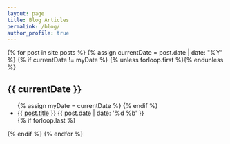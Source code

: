 ```yaml
---
layout: page
title: Blog Articles
permalink: /blog/
author_profile: true
---
```


<section class="archive-post-list">

   {% for post in site.posts %}
       {% assign currentDate = post.date | date: "%Y" %}
       {% if currentDate != myDate %}
           {% unless forloop.first %}</ul>{% endunless %}
           <h1>{{ currentDate }}</h1>
           <ul>
           {% assign myDate = currentDate %}
       {% endif %}
       <li>
          <span class="archive-post-title"><a href="{{ post.url }}">{{ post.title }}</a></span>
          <span class="archive-post-date"> {{ post.date | date: '%d %b' }}</span>
       </li>
       {% if forloop.last %}</ul>{% endif %}
   {% endfor %}

</section>